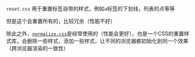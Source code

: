 `reset.css` 用于重置标签自带的样式，例如`a`标签的下划线，列表的点等等

但是这个会重置所有的，比较冗余（性能不好）

除此之外，[`normalize.css`](https://necolas.github.io/normalize.css/)是经常使用的（性能会更好），也是一个CSS的重置样式库，会删除一些样式，添加一些样式，让不同的浏览器都初始化到同一个效果（跨浏览器渲染的一致性）


